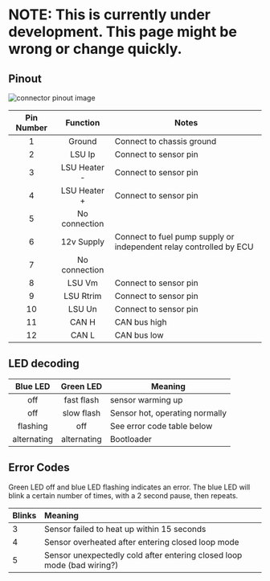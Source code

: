 # NOTE: This is currently under development.  This page might be wrong or change quickly.

## Pinout

![connector pinout image](https://imgur.com/LvCaQ1o.jpg)

| Pin Number | Function | Notes |
|:---:|:---:| ---|
| 1 | Ground | Connect to chassis ground |
| 2 | LSU Ip | Connect to sensor pin |
| 3 | LSU Heater - | Connect to sensor pin |
| 4 | LSU Heater + | Connect to sensor pin |
| 5 | No connection | |
| 6 | 12v Supply | Connect to fuel pump supply or independent relay controlled by ECU |
| 7 | No connection | |
| 8 | LSU Vm | Connect to sensor pin |
| 9 | LSU Rtrim | Connect to sensor pin |
| 10 | LSU Un | Connect to sensor pin |
| 11 | CAN H | CAN bus high |
| 12 | CAN L | CAN bus low |

## LED decoding
| Blue LED | Green LED | Meaning |
|:--------:|:---------:| -----|
| off | fast flash | sensor warming up |
| off | slow flash | Sensor hot, operating normally |
| flashing | off | See error code table below |
| alternating | alternating | Bootloader |


## Error Codes

Green LED off and blue LED flashing indicates an error.  The blue LED will blink a certain number of times, with a 2 second pause, then repeats.

| Blinks | Meaning |
| --- |:--- |
| 3 | Sensor failed to heat up within 15 seconds |
| 4 | Sensor overheated after entering closed loop mode |
| 5 | Sensor unexpectedly cold after entering closed loop mode (bad wiring?) |
